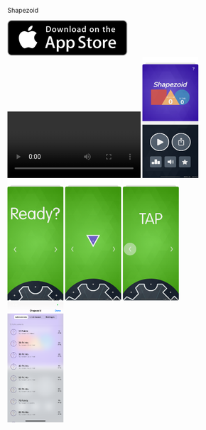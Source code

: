 Shapezoid



[![DownloadAppStore](appstorebadge.png)](https://apps.apple.com/us/app/shapezoid/id1507022672)
<video>
  <source src="https://github.com/Monkeyank/Shapezoid/blob/master/AppPreview_6.5.mp4" type="video/mp4">
</video>
<img src="https://github.com/Monkeyank/Shapezoid/blob/master/Simulator%20Screen%20Shot%20-%20iPhone%2011%20Pro%20Max%20-%202020-04-09%20at%2016.22.42.png" height="25%" width="25%">
<img src="https://github.com/Monkeyank/Shapezoid/blob/master/Simulator%20Screen%20Shot%20-%20iPhone%2011%20Pro%20Max%20-%202020-04-09%20at%2016.23.13.png" height="25%" width="25%">
<img src="https://github.com/Monkeyank/Shapezoid/blob/master/Simulator%20Screen%20Shot%20-%20iPhone%2011%20Pro%20Max%20-%202020-04-09%20at%2016.23.29.png" height="25%" width="25%">
<img src="https://github.com/Monkeyank/Shapezoid/blob/master/Simulator%20Screen%20Shot%20-%20iPhone%2011%20Pro%20Max%20-%202020-04-09%20at%2016.23.44.png" height="25%" width="25%">
<img src="https://github.com/Monkeyank/Shapezoid/blob/master/Simulator%20Screen%20Shot%20-%20iPhone%2011%20Pro%20Max%20-%202020-04-09%20at%2017.47.13.png" height="25%" width="25%">

